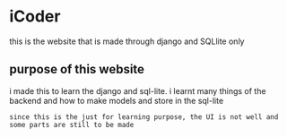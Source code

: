 # iCoder

this is the website that is made through django and SQLlite only

## purpose of this website
i made this to learn the django and sql-lite.
i learnt many things of the backend and how to make models and store in the sql-lite

`since this is the just for learning purpose, the UI is not well and some parts are still to be made`

